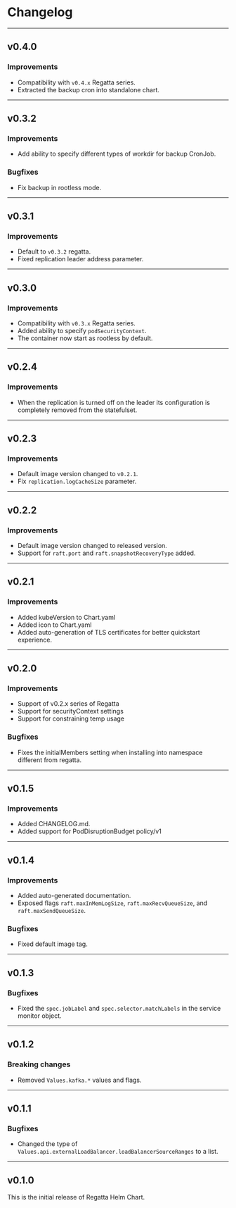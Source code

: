 # Changelog
---
## v0.4.0

### Improvements
* Compatibility with `v0.4.x` Regatta series.
* Extracted the backup cron into standalone chart.

---
## v0.3.2

### Improvements
* Add ability to specify different types of workdir for backup CronJob.

### Bugfixes
* Fix backup in rootless mode.

---
## v0.3.1

### Improvements
* Default to `v0.3.2` regatta.
* Fixed replication leader address parameter.

---
## v0.3.0

### Improvements
* Compatibility with `v0.3.x` Regatta series.
* Added ability to specify `podSecurityContext`.
* The container now start as rootless by default.

---
## v0.2.4

### Improvements
* When the replication is turned off on the leader its configuration is completely removed from the statefulset.

---
## v0.2.3

### Improvements
* Default image version changed to `v0.2.1`.
* Fix `replication.logCacheSize` parameter.

---
## v0.2.2

### Improvements
* Default image version changed to released version.
* Support for `raft.port` and `raft.snapshotRecoveryType` added.

---
## v0.2.1

### Improvements
* Added kubeVersion to Chart.yaml
* Added icon to Chart.yaml
* Added auto-generation of TLS certificates for better quickstart experience.

---
## v0.2.0

### Improvements
* Support of v0.2.x series of Regatta
* Support for securityContext settings
* Support for constraining temp usage

### Bugfixes
* Fixes the initialMembers setting when installing into namespace different from regatta.

---
## v0.1.5

### Improvements
* Added CHANGELOG.md.
* Added support for PodDisruptionBudget policy/v1

---
## v0.1.4

### Improvements
* Added auto-generated documentation.
* Exposed flags `raft.maxInMemLogSize`, `raft.maxRecvQueueSize`, and `raft.maxSendQueueSize`.

### Bugfixes
* Fixed default image tag.

---
## v0.1.3

### Bugfixes
* Fixed the `spec.jobLabel` and `spec.selector.matchLabels` in the service monitor object.

---
## v0.1.2

### Breaking changes
* Removed `Values.kafka.*` values and flags.

---
## v0.1.1

### Bugfixes
* Changed the type of `Values.api.externalLoadBalancer.loadBalancerSourceRanges` to a list.

---
## v0.1.0

This is the initial release of Regatta Helm Chart.
